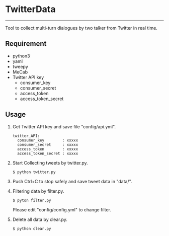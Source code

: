 # TwitterData
***
Tool to collect multi-turn dialogues by two talker from Twitter in real time.

## Requirement
- python3
- yaml
- tweepy
- MeCab
- Twitter API key
    - consumer_key
    - consumer_secret
    - access_token
    - access_token_secret

## Usage
1. Get Twitter API key and save file "config/api.yml".
    ```
    twitter_API:
      consumer_key        : xxxxx
      consumer_secret     : xxxxx
      access_token        : xxxxx
      access_token_secret : xxxxx
    ```

2. Start Collecting tweets by twitter.py.
    ```
    $ python twitter.py
    ```

3. Push Ctrl+C to stop safely and save tweet data in "data/".

4. Filtering data by filter.py.
    ```
    $ pyton filter.py
    ```
    Please edit "config/config.yml" to change filter.

5. Delete all data by clear.py.
    ```
    $ python clear.py
    ```
